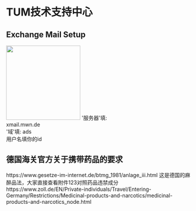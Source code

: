 # TUM技术支持中心
<h2>Exchange Mail Setup</h1>
<img src="https://user-images.githubusercontent.com/33310255/131637136-fc017d83-4696-4593-9de9-5515c509e88b.png" width=200px/>
'服务器'填: <br>
xmail.mwn.de <br>
'域'填: ads <br>
用户名填你的id <br>
<h2>德国海关官方关于携带药品的要求</h2>
https://www.gesetze-im-internet.de/btmg_1981/anlage_iii.html
这是德国的麻醉品法，大家直接查看附件123对照药品违禁成分
https://www.zoll.de/EN/Private-individuals/Travel/Entering-Germany/Restrictions/Medicinal-products-and-narcotics/medicinal-products-and-narcotics_node.html
